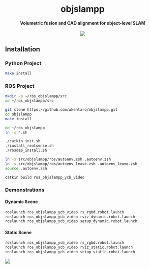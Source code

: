 <h1 align="center">
  objslampp
</h1>

<h4 align="center">
  Volumetric fusion and CAD alignment for object-level SLAM
</h4>

<div align="center">
  <a href="https://github.com/wkentaro/objslampp/actions">
    <img src="https://github.com/wkentaro/objslampp/workflows/CI/badge.svg">
  </a>
</div>


## Installation

### Python Project

```bash
make install
```


### ROS Project

```bash
mkdir -p ~/ros_objslampp/src
cd ~/ros_objslampp/src

git clone https://github.com/wkentaro/objslampp.git
cd objslampp
make install

cd ~/ros_objslampp
ln -s *.sh

./catkin_init.sh
./install_realsense.sh
./rosdep_install.sh

ln -s src/objslampp/ros/autoenv.zsh .autoenv.zsh
ln -s src/objslampp/ros/autoenv_leave.zsh .autoenv_leave.zsh
source .autoenv.zsh

catkin build ros_objslampp_ycb_video
```


### Demonstrations

#### Dynamic Scene

```bash
roslaunch ros_objslampp_ycb_video rs_rgbd.robot.launch
roslaunch ros_objslampp_ycb_video rviz_dynamic.robot.launch
roslaunch ros_objslampp_ycb_video setup_dynamic.robot.launch
```

#### Static Scene

```bash
roslaunch ros_objslampp_ycb_video rs_rgbd.robot.launch
roslaunch ros_objslampp_ycb_video rviz_static.robot.launch
roslaunch ros_objslampp_ycb_video setup_static.robot.launch
```

<img src="https://drive.google.com/uc?id=1BbjWZPTZhoqbsH4OlzIghOO0VZhG69mK" />
